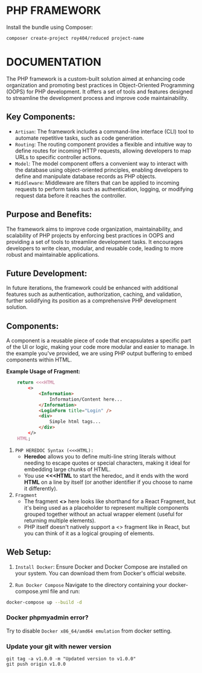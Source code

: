 # PHP FRAMEWORK

Install the bundle using Composer:
```
composer create-project roy404/reduced project-name
```

# DOCUMENTATION

The PHP framework is a custom-built solution aimed at enhancing code organization and promoting best practices in Object-Oriented Programming (OOPS) for PHP development. It offers a set of tools and features designed to streamline the development process and improve code maintainability.

## Key Components:

- `Artisan`: The framework includes a command-line interface (CLI) tool to automate repetitive tasks, such as code generation.
- `Routing`: The routing component provides a flexible and intuitive way to define routes for incoming HTTP requests, allowing developers to map URLs to specific controller actions.
- `Model`: The model component offers a convenient way to interact with the database using object-oriented principles, enabling developers to define and manipulate database records as PHP objects.
- `Middleware`: Middleware are filters that can be applied to incoming requests to perform tasks such as authentication, logging, or modifying request data before it reaches the controller.

## Purpose and Benefits:

The framework aims to improve code organization, maintainability, and scalability of PHP projects by enforcing best practices in OOPS and providing a set of tools to streamline development tasks. It encourages developers to write clean, modular, and reusable code, leading to more robust and maintainable applications.

## Future Development:

In future iterations, the framework could be enhanced with additional features such as authentication, authorization, caching, and validation, further solidifying its position as a comprehensive PHP development solution.

## Components:
A component is a reusable piece of code that encapsulates a specific part of the UI or logic, making your code more modular and easier to manage. In the example you've provided, we are using PHP output buffering to embed components within HTML.

**Example Usage of Fragment:**
```PHP
    return <<<HTML
        <>
            <Information>
                Information/Content here...
            </Information>
            <LoginForm title="Login" />
            <div>
                Simple html tags...
            </div>
        </>
    HTML;
```

1. `PHP HEREDOC Syntax (<<<HTML):` 
   - **Heredoc** allows you to define multi-line string literals without needing to escape quotes or special characters, making it ideal for embedding large chunks of HTML.
   - You use **<<<HTML** to start the heredoc, and it ends with the word **HTML** on a line by itself (or another identifier if you choose to name it differently).
2. `Fragment`
   - The fragment **<>** here looks like shorthand for a React Fragment, but it's being used as a placeholder to represent multiple components grouped together without an actual wrapper element (useful for returning multiple elements).
   - PHP itself doesn't natively support a <> fragment like in React, but you can think of it as a logical grouping of elements.

## Web Setup:

1. `Install Docker`: Ensure Docker and Docker Compose are installed on your system. You can download them from Docker's official website.

2. `Run Docker Compose` Navigate to the directory containing your docker-compose.yml file and run:
```bash
docker-compose up --build -d
```

### Docker phpmyadmin error?

Try to disable `Docker x86_64/amd64 emulation` from docker setting.

### Update your git with newer version

```
git tag -a v1.0.0 -m "Updated version to v1.0.0"
git push origin v1.0.0
```

